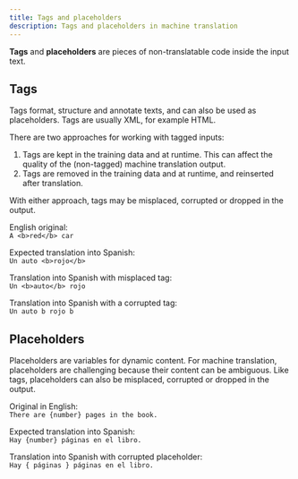 ```yaml
---
title: Tags and placeholders
description: Tags and placeholders in machine translation
---
```


**Tags** and **placeholders** are pieces of non-translatable code inside the input text.

## Tags

Tags format, structure and annotate texts, and can also be used as placeholders. Tags are usually XML, for example HTML.

There are two approaches for working with tagged inputs:

1. Tags are kept in the training data and at runtime. This can affect the quality of the (non-tagged) machine translation output.
2. Tags are removed in the training data and at runtime, and reinserted after translation.

With either approach, tags may be misplaced, corrupted or dropped in the output.


English original:  
`A <b>red</b> car`

Expected translation into Spanish:  
`Un auto <b>rojo</b>`

Translation into Spanish with misplaced tag:  
`Un <b>auto</b> rojo`

Translation into Spanish with a corrupted tag:  
`Un auto b rojo b`


## Placeholders

Placeholders are variables for dynamic content.
For machine translation, placeholders are challenging because their content can be ambiguous.
Like tags, placeholders can also be misplaced, corrupted or dropped in the output.

Original in English:  
`There are {number} pages in the book.`

Expected translation into Spanish:  
`Hay {number} páginas en el libro.`

Translation into Spanish with corrupted placeholder:  
`Hay { páginas } páginas en el libro.`

